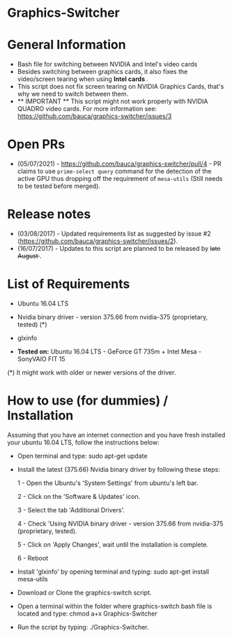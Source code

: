 # Graphics-Switcher

# General Information
- Bash file for switching between NVIDIA and Intel's video cards
- Besides switching between graphics cards, it also fixes the video/screen tearing when using <b> Intel cards </b>.
- This script does not fix screen tearing on NVIDIA Graphics Cards, that's why we need to switch between them.
- ** IMPORTANT ** This script might not work properly with NVIDIA QUADRO video cards. For more information see: https://github.com/bauca/graphics-switcher/issues/3

# Open PRs
- (05/07/2021) - https://github.com/bauca/graphics-switcher/pull/4 - PR claims to use `prime-select query` command for the detection of the active GPU thus dropping off the requirement of `mesa-utils` (Still needs to be tested before merged).

# Release notes
- (03/08/2017) - Updated requirements list as suggested by issue #2 (https://github.com/bauca/graphics-switcher/issues/2).
- (16/07/2017) - Updates to this script are planned to be released by <strike> late  August </strike>.

# List of Requirements 
- Ubuntu 16.04 LTS
- Nvidia binary driver - version 375.66 from nvidia-375 (proprietary, tested) (*)
- glxinfo

- <b>Tested on:</b> Ubuntu 16.04 LTS - GeForce GT 735m + Intel Mesa - SonyVAIO FIT 15

(*) It might work with older or newer versions of the driver.

# How to use (for dummies) / Installation
  Assuming that you have an internet connection and you have fresh installed your ubuntu 16.04 LTS, follow the instructions below:
	
- Open terminal and type: sudo apt-get update
- Install the latest (375.66) Nvidia binary driver by following these steps:

	
	1 - Open the Ubuntu's 'System Settings' from ubuntu's left bar.
	
	2 - Click on the 'Software & Updates' icon.
	
	3 - Select the tab 'Additional Drivers'.
	
	4 - Check 'Using NVIDIA binary driver - version 375.66 from nvidia-375 (proprietary, tested).
	
	5 - Click on 'Apply Changes', wait until the installation is complete.
	
	6 - Reboot
	
				
- Install 'glxinfo' by opening terminal and typing: sudo apt-get install mesa-utils
- Download or Clone the graphics-switch script.
- Open a terminal within the folder where graphics-switch bash file is located and type: chmod a+x Graphics-Switcher
- Run the script by typing: ./Graphics-Switcher.



